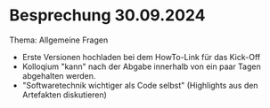 # Besprechung 30.09.2024

Thema: Allgemeine Fragen

- Erste Versionen hochladen bei dem HowTo-Link für das Kick-Off
- Kolloqium "kann" nach der Abgabe innerhalb von ein paar Tagen abgehalten werden.
- "Softwaretechnik wichtiger als Code selbst" (Highlights aus den Artefakten diskutieren)

